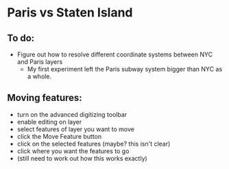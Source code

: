 # Paris vs Staten Island

## To do:
* Figure out how to resolve different coordinate systems between NYC and Paris layers
	* My first experiment left the Paris subway system bigger than NYC as a whole. 

## Moving features:
* turn on the advanced digitizing toolbar
* enable editing on layer
* select features of layer you want to move
* click the Move Feature button
* click on the selected features (maybe? this isn't clear)
* click where you want the features to go
* (still need to work out how this works exactly)




